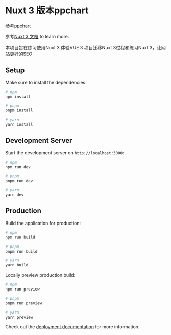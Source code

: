 <!--
 * @Author: wkiwi
 * @Email: w_kiwi@163.com
 * @Date: 2023-08-11 18:00:11
 * @LastEditors: wkiwi
 * @LastEditTime: 2023-08-18 16:33:35
-->
# Nuxt 3 版本ppchart

参考[ppchart](https://github.com/ppchart/ppchart)

参考[Nuxt 3 文档](https://nuxt.com/docs/getting-started/introduction) to learn more.

本项目旨在练习使用Nuxt 3 体验VUE 3 项目迁移Nuxt 3过程和练习Nuxt 3，让网站更好的SEO


## Setup

Make sure to install the dependencies:

```bash
# npm
npm install

# pnpm
pnpm install

# yarn
yarn install
```

## Development Server

Start the development server on `http://localhost:3000`:

```bash
# npm
npm run dev

# pnpm
pnpm run dev

# yarn
yarn dev
```

## Production

Build the application for production:

```bash
# npm
npm run build

# pnpm
pnpm run build

# yarn
yarn build
```

Locally preview production build:

```bash
# npm
npm run preview

# pnpm
pnpm run preview

# yarn
yarn preview
```

Check out the [deployment documentation](https://nuxt.com/docs/getting-started/deployment) for more information.
